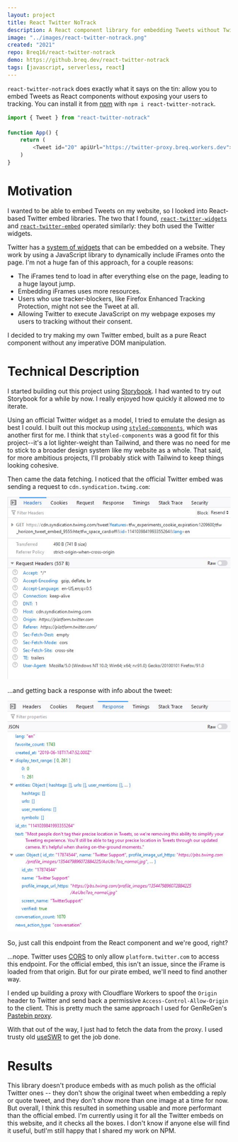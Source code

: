 ```yaml
---
layout: project
title: React Twitter NoTrack
description: A React component library for embedding Tweets without Twitter's tracking script.
image: "../images/react-twitter-notrack.png"
created: "2021"
repo: Breq16/react-twitter-notrack
demo: https://github.breq.dev/react-twitter-notrack
tags: [javascript, serverless, react]
---
```


<Tweet id="1431392146339377152" />

`react-twitter-notrack` does exactly what it says on the tin: allow you to embed Tweets as React components without exposing your users to tracking. You can install it from [npm](https://www.npmjs.com/package/react-twitter-notrack) with `npm i react-twitter-notrack`.

```js
import { Tweet } from "react-twitter-notrack"

function App() {
    return (
        <Tweet id="20" apiUrl="https://twitter-proxy.breq.workers.dev">
    )
}
```

# Motivation

I wanted to be able to embed Tweets on my website, so I looked into React-based Twitter embed libraries. The two that I found, [`react-twitter-widgets`](https://github.com/andrewsuzuki/react-twitter-widgets) and [`react-twitter-embed`](https://github.com/saurabhnemade/react-twitter-embed) operated similarly: they both used the Twitter widgets.

Twitter has a [system of widgets](https://developer.twitter.com/en/docs/twitter-for-websites/javascript-api/guides/set-up-twitter-for-websites) that can be embedded on a website. They work by using a JavaScript library to dynamically include iFrames onto the page. I'm not a huge fan of this approach, for a couple reasons:

- The iFrames tend to load in after everything else on the page, leading to a huge layout jump.
- Embedding iFrames uses more resources.
- Users who use tracker-blockers, like Firefox Enhanced Tracking Protection, might not see the Tweet at all.
- Allowing Twitter to execute JavaScript on my webpage exposes my users to tracking without their consent.

I decided to try making my own Twitter embed, built as a pure React component without any imperative DOM manipulation.

# Technical Description

I started building out this project using [Storybook](https://storybook.js.org/). I had wanted to try out Storybook for a while by now. I really enjoyed how quickly it allowed me to iterate.

Using an official Twitter widget as a model, I tried to emulate the design as best I could. I built out this mockup using [`styled-components`](https://styled-components.com/), which was another first for me. I think that `styled-components` was a good fit for this project--it's a lot lighter-weight than Tailwind, and there was no need for me to stick to a broader design system like my website as a whole. That said, for more ambitious projects, I'll probably stick with Tailwind to keep things looking cohesive.

Then came the data fetching. I noticed that the official Twitter embed was sending a request to `cdn.syndication.twimg.com`:

![](../images/twitter/network-request.png)

...and getting back a response with info about the tweet:

![](../images/twitter/response.png)

So, just call this endpoint from the React component and we're good, right?

...nope. Twitter uses [CORS](https://developer.mozilla.org/en-US/docs/Web/HTTP/CORS) to only allow `platform.twitter.com` to access this endpoint. For the official embed, this isn't an issue, since the iFrame is loaded from that origin. But for our pirate embed, we'll need to find another way.

I ended up building a proxy with Cloudflare Workers to spoof the `Origin` header to Twitter and send back a permissive `Access-Control-Allow-Origin` to the client. This is pretty much the same approach I used for GenReGen's [Pastebin proxy](/projects/genregen#technical-description).

With that out of the way, I just had to fetch the data from the proxy. I used trusty old [useSWR](https://swr.vercel.app/) to get the job done.

# Results

This library doesn't produce embeds with as much polish as the official Twitter ones -- they don't show the original tweet when embedding a reply or quote tweet, and they don't show more than one image at a time for now. But overall, I think this resulted in something usable and more performant than the official embed. I'm currently using it for all the Twitter embeds on this website, and it checks all the boxes. I don't know if anyone else will find it useful, butI'm still happy that I shared my work on NPM.
